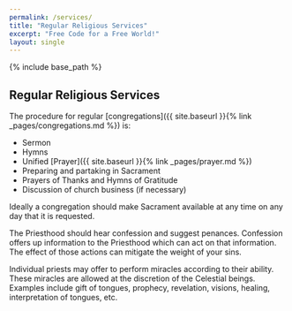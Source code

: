 ```yaml
---
permalink: /services/
title: "Regular Religious Services"
excerpt: "Free Code for a Free World!"
layout: single
---
```


{% include base_path %}

## Regular Religious Services
The procedure for regular [congregations]({{ site.baseurl }}{% link _pages/congregations.md %}) is:
- Sermon
- Hymns
- Unified [Prayer]({{ site.baseurl }}{% link _pages/prayer.md %})
- Preparing and partaking in Sacrament
- Prayers of Thanks and Hymns of Gratitude
- Discussion of church business (if necessary)

Ideally a congregation should make Sacrament available at any time on any day that it is requested.

The Priesthood should hear confession and suggest penances.
Confession offers up information to the Priesthood which can act on that information.
The effect of those actions can mitigate the weight of your sins.

Individual priests may offer to perform miracles according to their ability.
These miracles are allowed at the discretion of the Celestial beings.
Examples include gift of tongues, prophecy, revelation, visions, healing, interpretation of tongues, etc.

